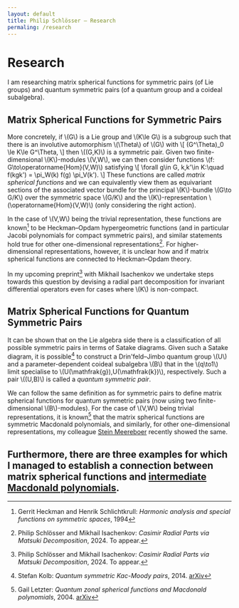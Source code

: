 ```yaml
---
layout: default
title: Philip Schlösser — Research
permaling: /research
---
```

# Research
I am researching matrix spherical functions for symmetric pairs (of Lie groups)
and quantum symmetric pairs (of a quantum group and a coideal subalgebra).

## Matrix Spherical Functions for Symmetric Pairs
More concretely, if \\(G\\) is a Lie group and \\(K\le G\\) is a subgroup such that
there is an involutive automorphism \\(\Theta\\) of \\(G\\) with
\\[
    (G^\Theta)_0 \le K\le G^\Theta,
\\]
then \\((G,K)\\) is a symmetric pair. Given two finite-dimensional \\(K\\)-modules
\\(V,W\\), we can then consider functions \\(f: G\to\operatorname{Hom}(V,W)\\)
satisfying
\\[
    \forall g\in G, k,k'\in K:\quad
    f(kgk') = \pi_W(k) f(g) \pi_V(k').
\\]
These functions are called *matrix spherical functions* and we can equivalently
view them as equivariant sections of the associated vector bundle for the
principal \\(K\\)-bundle \\(G\to G/K\\) over the symmetric space \\(G/K\\) and the 
\\(K\\)-representation \\(\operatorname{Hom}(V,W)\\) (only considering the right
action).

In the case of \\(V,W\\) being the trivial representation, these functions are
known[^heckman] to be Heckman–Opdam hypergeometric functions (and in particular
Jacobi polynomials for compact symmetric pairs), and similar statements hold
true for other one-dimensional representations[^casimir]. For higher-dimensional 
representations, however, it is unclear how and if matrix spherical functions
are connected to Heckman–Opdam theory.

In my upcoming preprint[^casimir] with Mikhail Isachenkov we undertake steps towards this
question by devising a radial part decomposition for invariant differential
operators even for cases where \\(K\\) is non-compact.

## Matrix Spherical Functions for Quantum Symmetric Pairs
It can be shown that on the Lie algebra side there is a classification of all
possible symmetric pairs in terms of Satake diagrams. Given such a
Satake diagram, it is possible[^kolb] to construct a Drin'feld–Jimbo quantum group
\\(U\\) and a parameter-dependent coideal subalgebra \\(B\\) that in the \\(q\to1\\)
limit specialise to \\(U(\mathfrak{g}),U(\mathfrak{k})\\), respectively. Such
a pair \\((U,B)\\) is called a *quantum symmetric pair*.

We can follow the same definition as for symmetric pairs to define
matrix spherical functions for quantum symmetric pairs (now using two 
finite-dimensional \\(B\\)-modules). For the case of \\(V,W\\) being trivial
representations, it is known[^letzter] that the matrix spherical functions are
symmetric Macdonald polynomials, and similarly, for other one-dimensional 
representations, my colleague [Stein Meereboer][stein] recently showed the same.

Furthermore, there are three examples for which I managed to establish 
a connection between matrix spherical functions and
[intermediate Macdonald polynomials][intMacdo].
----

[^heckman]: Gerrit Heckman and Henrik Schlichtkrull: *Harmonic analysis 
    and special functions on symmetric spaces*, 1994

[^casimir]: Philip Schlösser and Mikhail Isachenkov: *Casimir Radial Parts via 
    Matsuki Decomposition*, 2024. To appear.

[^kolb]: Stefan Kolb: *Quantum symmetric Kac-Moody pairs*, 2014.
    [arXiv](https://arxiv.org/abs/1207.6036)

[^letzter]: Gail Letzter: *Quantum zonal spherical functions and 
    Macdonald polynomials*, 2004. [arXiv](https://arxiv.org/abs/math/0210447)

[stein]: https://sites.google.com/view/steinmeereboer/stein "Stein's homepage"

[intMacdo]: https://arxiv.org/abs/2310.17362
